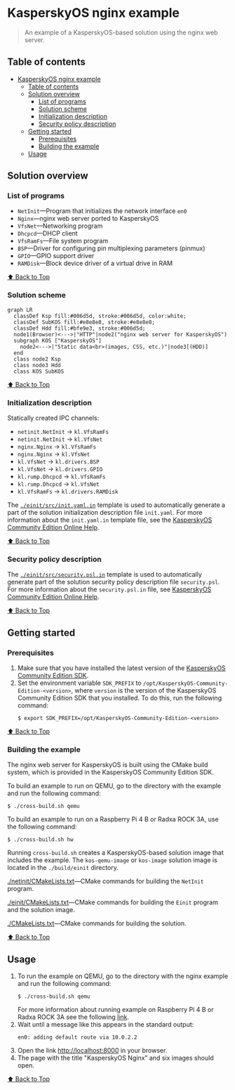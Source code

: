 # KasperskyOS nginx example

> An example of a KasperskyOS-based solution using the nginx web server.

## Table of contents
- [KasperskyOS nginx example](#kasperskyos-nginx-example)
  - [Table of contents](#table-of-contents)
  - [Solution overview](#solution-overview)
    - [List of programs](#list-of-programs)
    - [Solution scheme](#solution-scheme)
    - [Initialization description](#initialization-description)
    - [Security policy description](#security-policy-description)
  - [Getting started](#getting-started)
    - [Prerequisites](#prerequisites)
    - [Building the example](#building-the-example)
  - [Usage](#usage)

## Solution overview

### List of programs

* `NetInit`—Program that initializes the network interface `en0`
* `Nginx`—nginx web server ported to KasperskyOS
* `VfsNet`—Networking program
* `Dhcpcd`—DHCP client
* `VfsRamFs`—File system program
* `BSP`—Driver for configuring pin multiplexing parameters (pinmux)
* `GPIO`—GPIO support driver
* `RAMDisk`—Block device driver of a virtual drive in RAM

[⬆ Back to Top](#Table-of-contents)

### Solution scheme

```mermaid
graph LR
  classDef Ksp fill:#006d5d, stroke:#006d5d, color:white;
  classDef SubKOS fill:#e8e8e8, stroke:#e8e8e8;
  classDef Hdd fill:#bfe9e3, stroke:#006d5d;
  node1(Browser)<--->|"HTTP"|node2("nginx web server for KasperskyOS")
  subgraph KOS ["KasperskyOS"]
    node2<--->|"Static data<br>(images, CSS, etc.)"|node3[(HDD)]
  end
  class node2 Ksp
  class node3 Hdd
  class KOS SubKOS
```

[⬆ Back to Top](#Table-of-contents)

### Initialization description

Statically created IPC channels:

* `netinit.NetInit` → `kl.VfsRamFs`
* `netinit.NetInit` → `kl.VfsNet`
* `nginx.Nginx` → `kl.VfsRamFs`
* `nginx.Nginx` → `kl.VfsNet`
* `kl.VfsNet` → `kl.drivers.BSP`
* `kl.VfsNet` → `kl.drivers.GPIO`
* `kl.rump.Dhcpcd` → `kl.VfsRamFs`
* `kl.rump.Dhcpcd` → `kl.VfsNet`
* `kl.VfsRamFs` → `kl.drivers.RAMDisk`

The [`./einit/src/init.yaml.in`](einit/src/init.yaml.in) template is used to automatically generate a part of the solution initialization description file `init.yaml`. For more information about the `init.yaml.in` template file, see the [KasperskyOS Community Edition Online Help](https://click.kaspersky.com/?hl=en-us&link=online_help&pid=kos&version=1.3&customization=KCE&helpid=cmake_yaml_templates).

[⬆ Back to Top](#Table-of-contents)

### Security policy description

The [`./einit/src/security.psl.in`](einit/src/security.psl.in) template is used to automatically generate part of the solution security policy description file `security.psl`. For more information about the `security.psl.in` file, see
[KasperskyOS Community Edition Online Help](https://click.kaspersky.com/?hl=en-us&link=online_help&pid=kos&version=1.3&customization=KCE&helpid=cmake_psl_templates).

[⬆ Back to Top](#Table-of-contents)

## Getting started

### Prerequisites

1. Make sure that you have installed the latest version of the [KasperskyOS Community Edition SDK](https://os.kaspersky.com/development/).
1. Set the environment variable `SDK_PREFIX` to `/opt/KasperskyOS-Community-Edition-<version>`, where `version` is the version of the KasperskyOS Community Edition SDK that you installed. To do this, run the following command:
   ```
   $ export SDK_PREFIX=/opt/KasperskyOS-Community-Edition-<version>
   ```

[⬆ Back to Top](#Table-of-contents)

### Building the example

The nginx web server for KasperskyOS is built using the CMake build system, which is provided in the KasperskyOS Community Edition SDK.

To build an example to run on QEMU, go to the directory with the example and run the following command:
```
$ ./cross-build.sh qemu
```
To build an example to run on a Raspberry Pi 4 B or Radxa ROCK 3A, use the following command:
```
$ ./cross-build.sh hw
```
Running `cross-build.sh` creates a KasperskyOS-based solution image that includes the example. The `kos-qemu-image` or `kos-image` solution image is located in the `./build/einit` directory.

[./netinit/CMakeLists.txt](netinit/CMakeLists.txt)—CMake commands for building the `NetInit` program.

[./einit/CMakeLists.txt](/einit/CMakeLists.txt)—CMake commands for building the `Einit` program and the solution image.

[./CMakeLists.txt](CMakeLists.txt)—CMake commands for building the solution.

[⬆ Back to Top](#Table-of-contents)

## Usage

1. To run the example on QEMU, go to the directory with the nginx example and run the following command:
   ```
   $ ./cross-build.sh qemu
   ```
   For more information about running example on Raspberry Pi 4 B or Radxa ROCK 3A see the following [link](https://click.kaspersky.com/?hl=en-us&link=online_help&pid=kos&version=1.3&customization=KCE&helpid=running_sample_programs_rpi).
1. Wait until a message like this appears in the standard output:
    ```
    en0: adding default route via 10.0.2.2
    ```
1. Open the link <http://localhost:8000> in your browser.
1. The page with the title "KasperskyOS Nginx" and six images should open.

[⬆ Back to Top](#Table-of-contents)
